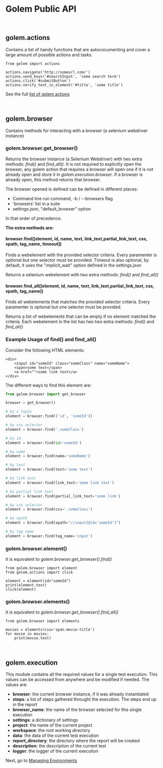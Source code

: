 Golem Public API
==================================================

<br>

## golem.actions

Contains a list of handy functions that are autococumenting and cover a large amount of possible actions and tasks. 


```
from golem import actions

actions.navigate('http://someurl.com/')
actions.send_keys('#searchInput', 'some search term')
actions.click('#submitButton')
actions.verify_text_in_element('#title', 'some title')

```

See the full [list of golem actions](golem-actions.html)

<br>

## golem.browser

Contains methods for interacting with a browser (a selenium webdriver instance)

### golem.browser.**get_browser()**

Returns the browser instance (a Selenium Webdriver) with two extra methods: *find()* and *find_all()*. It is not required to explicitly open the browser, any golem action that requires a browser will open one if it is not already open and store it in *golem.execution.browser*. If a browser is already open, this method returns that browser.

The browser opened is defined can be defined in different places:
- Command line run command, -b / --browsers flag
- 'browsers' list in a suite
- settings.json, "default_browser" option

In that order of precedence.


**The extra methods are:**

#### browser.**find**([element, id, name, text, link_text,partial_link_text, css, xpath, tag_name, timeout])

Finds a webelement with the provided selector criteria. Every paramenter is optional but one selector must be provided. Timeout is also optional, by default, it uses the "implicit_wait" option defined in the settings.json

Returns a selenium webelement with two extra methods: *find()* and *find_all()*

#### browser.**find_all**([element, id, name, text, link_text,partial_link_text, css, xpath, tag_name])

Finds all webelements that matches the provided selector criteria. Every paramenter is optional but one selector must be provided. 

Returns a list of webelements that can be empty if no element matched the criteria. Each webelement in the list has two two extra methods: *find()* and *find_all()*



### Example Usage of find() and find_all()

Consider the following HTML elements:

```
<div>
    <input id="someId" class="someClass" name="someName">
    <span>some text</span>
    <a href="">some link text</a>
</div>
```

The different ways to find this element are:

```python
from golem.browser import get_browser

browser = get_browser()

# by a tuple
element = browser.find(('id', 'someId'))

# by css selector
element = browser.find('.someClass')

# by id
element = browser.find(id='someId')

# by name
element = browser.find(name='someName')

# by text
element = browser.find(text='some text')

# by link text
element = browser.find(link_text='some link text')

# by partial link text
element = browser.find(partial_link_text='some link')

# by css selector
element = browser.find(css='.someClass')

# by xpath
element = browser.find(xpath="//input[@id='someId']")

# by tag name
element = browser.find(tag_name='input')
```



### golem.browser.**element()**

It is equivalent to *golem.browser.get_browser().find()*

```
from golem.browser import element
from golem.actions import click

element = element(id="someId")
print(element.text)
click(element)
```

### golem.browser.**elements()**

It is equivalent to *golem.browser.get_browser().find_all()*

```
from golem.browser import elements

movies = elements(css='span.movie-title')
for movie in movies:
    print(movie.text)
```

<br>

## golem.execution

This module contains all the required values for a single test execution. This values can be accessed from anywhere and be modified if needed.
The values are:


- **browser**: the current browser instance, if it was already instantiated
- **steps**: a list of steps gathered throught the execution. The steps end up in the report
- **browser_name**: the name of the browser selected for this single execution
- **settings**: a dictionary of settings
- **project**: the name of the current project
- **workspace**: the root working directory
- **data**: the data of the current test execution
- **report_directory**: the directory where the report will be created
- **description**: the description of the current test
- **logger**: the logger of the current execution


Next, go to [Managing Environments](environments.html)